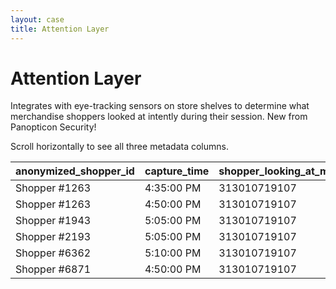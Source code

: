 ```yaml
---
layout: case
title: Attention Layer
---
```


# Attention Layer

Integrates with eye-tracking sensors on store shelves to determine what merchandise shoppers looked at intently during their session. New from Panopticon Security!

<p class="show-mobile">Scroll horizontally to see all three metadata columns.</p>

<div class="table-holder">
    <table>
      <thead>
        <tr>
          <th>anonymized_shopper_id</th>
          <th>capture_time</th>
          <th>shopper_looking_at_merchandise_id</th>
        </tr>
      </thead>
      <tbody>
        <tr>
          <td>Shopper #1263</td>
          <td>4:35:00 PM</td>
          <td>313010719107</td>
        </tr>
        <tr>
          <td>Shopper #1263</td>
          <td>4:50:00 PM</td>
          <td>313010719107</td>
        </tr>
        <tr>
          <td>Shopper #1943</td>
          <td>5:05:00 PM</td>
          <td>313010719107</td>
        </tr>
        <tr>
          <td>Shopper #2193</td>
          <td>5:05:00 PM</td>
          <td>313010719107</td>
        </tr>
        <tr>
          <td>Shopper #6362</td>
          <td>5:10:00 PM</td>
          <td>313010719107</td>
        </tr>
        <tr>
          <td>Shopper #6871</td>
          <td>4:50:00 PM</td>
          <td>313010719107</td>
        </tr>
      </tbody>
    </table>
</div>